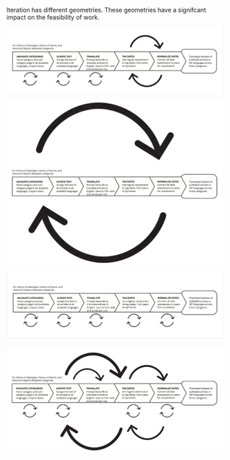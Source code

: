Iteration has different geometries. These geometries have a signifcant impact on the feasibility of work. 

![Larger Loop](https://github.com/EmoryHPC/practical-data-science/blob/main/iteration/images/larger_loop.jpg)

![Largest Loop](https://github.com/EmoryHPC/practical-data-science/blob/main/iteration/images/largest_loop.jpg)

![Small Loops](https://github.com/EmoryHPC/practical-data-science/blob/main/iteration/images/small_loops.jpg)

![Too Hard Loops](https://github.com/EmoryHPC/practical-data-science/blob/main/iteration/images/too_hard_loops.jpg)
